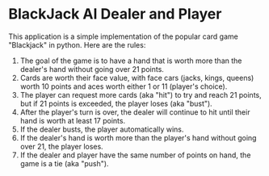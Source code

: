 # BlackJack AI Dealer and Player
This application is a simple implementation of the popular card game "Blackjack" in python. Here are the rules:

1. The goal of the game is to have a hand that is worth more than the dealer's hand without going over 21 points.
2. Cards are worth their face value, with face cars (jacks, kings, queens) worth 10 points and aces worth either 1 or 11 (player's choice).
3. The player can request more cards (aka "hit") to try and reach 21 points, but if 21 points is exceeded, the player loses (aka "bust").
4. After the player's turn is over, the dealer will continue to hit until their hand is worth at least 17 points.
5. If the dealer busts, the player automatically wins.
6. If the dealer's hand is worth more than the player's hand without going over 21, the player loses.
7. If the dealer and player have the same number of points on hand, the game is a tie (aka "push").


